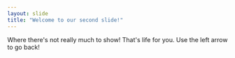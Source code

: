 ```yaml
---
layout: slide
title: "Welcome to our second slide!"
---
```

Where there's not really much to show! That's life for you.
Use the left arrow to go back!
